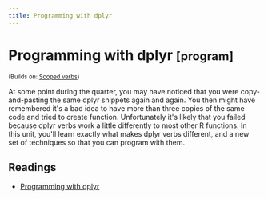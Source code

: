 ```yaml
---
title: Programming with dplyr
---
```


<!-- Generated automatically from manip-programming.yml. Do not edit by hand -->

# Programming with dplyr <small class='program'>[program]</small>
<small>(Builds on: [Scoped verbs](manip-scoped.md))</small>

At some point during the quarter, you may have noticed that you were
copy-and-pasting the same dplyr snippets again and again. You then might
have remembered it's a bad idea to have more than three copies of the same
code and tried to create function. Unfortunately it's likely that you failed
because dplyr verbs work a little differently to most other R functions.
In this unit, you'll learn exactly what makes dplyr verbs different,
and a new set of techniques so that you can program with them.

## Readings

  * [Programming with dplyr](http://dplyr.tidyverse.org/articles/programming.html)


